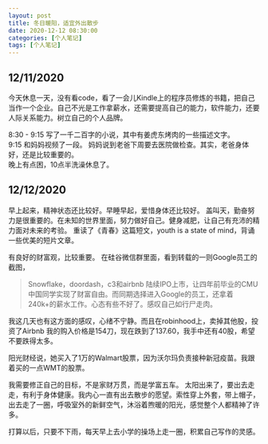 ```yaml
---
layout: post
title: 冬日暖阳，适宜外出散步
date: 2020-12-12 08:30:00
categories: [个人笔记]
tags: [个人笔记]
---
```


## 12/11/2020
今天休息一天，没有看code，看了一会儿Kindle上的程序员修炼的书籍，把自己当作一个企业。自己不光是工作拿薪水，还需要提高自己的能力，软件能力，还要人际关系能力。树立自己的个人品牌。  

8:30 - 9:15 写了一千二百字的小说，其中有姜虎东烤肉的一些描述文字。  
9:15 和妈妈视频了一段。 妈妈说到老爸下周要去医院做检查。其实，老爸身体好，还是比较重要的。  
晚上有点困，10点半洗澡休息了。  

## 12/12/2020
早上起来，精神状态还比较好。早睡早起，爱惜身体还比较好。
盖叫天，勤奋努力是很重要的。在未知的世界里面，努力做好自己。健身减肥，让自己有充沛的精力面对未来的考验。
重读了《青春》这篇短文，youth is a state of mind，背诵一些优美的短片文章。

有良好的财富观，比较重要。 
在硅谷微信群里面，看到转载的一则Google员工的截图，
> Snowflake，doordash，c3和airbnb 陆续IPO上市，让四年前毕业的CMU中国同学实现了财富自由。而同期选择进入Google的员工，还拿着240k+的薪水工作。心态有些不好了。感叹自己如行尸走肉。

我这几天也有这方面的感叹，心绪不宁静。而且在robinhood上，卖掉其他股，投资了Airbnb 我的购入价格是154刀，现在跌到了137.60，我手中还有40股，希望不要跌得太多。

阳光财经说，她买入了1万的Walmart股票，因为沃尔玛负责接种新冠疫苗。我跟着买的一点WMT的股票。  

我需要修正自己的目标，不是家财万贯，而是学富五车。
太阳出来了，要出去走走，有利于身体健康。我内心一直有出去散步的愿望。索性穿上外套，带上帽子，出去走了一圈，呼吸室外的新鲜空气，沐浴着煦暖的阳光，感觉整个人都精神了许多。

打算以后，只要不下雨，每天早上去小学的操场上走一圈，积累自己写作的灵感。  
